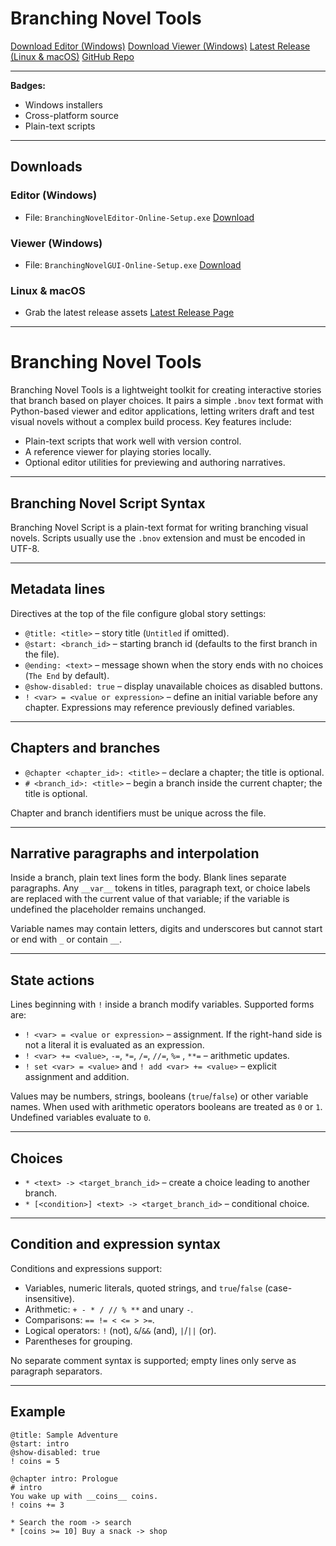 # Branching Novel Tools

<a href="https://github.com/cheesedongjin/Branching-Novel-Tools/releases/latest/download/BranchingNovelEditor-Online-Setup.exe" target="_blank">Download Editor (Windows)</a>
<a href="https://github.com/cheesedongjin/Branching-Novel-Tools/releases/latest/download/BranchingNovelGUI-Online-Setup.exe" target="_blank">Download Viewer (Windows)</a>
<a href="https://github.com/cheesedongjin/Branching-Novel-Tools/releases/latest" target="_blank">Latest Release (Linux & macOS)</a>
<a href="https://github.com/cheesedongjin/Branching-Novel-Tools" target="_blank">GitHub Repo</a>

---

**Badges:**
- Windows installers
- Cross-platform source
- Plain-text scripts


---

## Downloads

### Editor (Windows)
- File: `BranchingNovelEditor-Online-Setup.exe`
<a href="https://github.com/cheesedongjin/Branching-Novel-Tools/releases/latest/download/BranchingNovelEditor-Online-Setup.exe" target="_blank">Download</a>

### Viewer (Windows)
- File: `BranchingNovelGUI-Online-Setup.exe`
<a href="https://github.com/cheesedongjin/Branching-Novel-Tools/releases/latest/download/BranchingNovelGUI-Online-Setup.exe" target="_blank">Download</a>

### Linux & macOS
- Grab the latest release assets
<a href="https://github.com/cheesedongjin/Branching-Novel-Tools/releases/latest" target="_blank">Latest Release Page</a>

---

# Branching Novel Tools

Branching Novel Tools is a lightweight toolkit for creating interactive stories
that branch based on player choices. It pairs a simple `.bnov` text format with
Python-based viewer and editor applications, letting writers draft and test
visual novels without a complex build process. Key features include:

- Plain-text scripts that work well with version control.
- A reference viewer for playing stories locally.
- Optional editor utilities for previewing and authoring narratives.

---

## Branching Novel Script Syntax

Branching Novel Script is a plain-text format for writing branching visual
novels. Scripts usually use the `.bnov` extension and must be encoded in UTF-8.

---

## Metadata lines

Directives at the top of the file configure global story settings:

- `@title: <title>` – story title (`Untitled` if omitted).
- `@start: <branch_id>` – starting branch id (defaults to the first branch in the file).
- `@ending: <text>` – message shown when the story ends with no choices (`The End` by default).
- `@show-disabled: true` – display unavailable choices as disabled buttons.
- `! <var> = <value or expression>` – define an initial variable before any chapter. Expressions may reference previously defined variables.

---

## Chapters and branches

- `@chapter <chapter_id>: <title>` – declare a chapter; the title is optional.
- `# <branch_id>: <title>` – begin a branch inside the current chapter; the title is optional.

Chapter and branch identifiers must be unique across the file.

---

## Narrative paragraphs and interpolation

Inside a branch, plain text lines form the body. Blank lines separate
paragraphs. Any `__var__` tokens in titles, paragraph text, or choice labels are
replaced with the current value of that variable; if the variable is undefined
the placeholder remains unchanged.

Variable names may contain letters, digits and underscores but cannot start or
end with `_` or contain `__`.

---

## State actions

Lines beginning with `!` inside a branch modify variables. Supported forms are:

- `! <var> = <value or expression>` – assignment. If the right-hand side is not a literal it is evaluated as an expression.
- `! <var> += <value>`, `-=`, `*=`, `/=`, `//=`, `%=` , `**=` – arithmetic updates.
- `! set <var> = <value>` and `! add <var> += <value>` – explicit assignment and addition.

Values may be numbers, strings, booleans (`true`/`false`) or other variable names.
When used with arithmetic operators booleans are treated as `0` or `1`.
Undefined variables evaluate to `0`.

---

## Choices

- `* <text> -> <target_branch_id>` – create a choice leading to another branch.
- `* [<condition>] <text> -> <target_branch_id>` – conditional choice.

---

## Condition and expression syntax

Conditions and expressions support:

- Variables, numeric literals, quoted strings, and `true`/`false` (case-insensitive).
- Arithmetic: `+ - * / // % **` and unary `-`.
- Comparisons: `== != < <= > >=`.
- Logical operators: `!` (not), `&`/`&&` (and), `|`/`||` (or).
- Parentheses for grouping.

No separate comment syntax is supported; empty lines only serve as paragraph
separators.

---

## Example

```bnov
@title: Sample Adventure
@start: intro
@show-disabled: true
! coins = 5

@chapter intro: Prologue
# intro
You wake up with __coins__ coins.
! coins += 3

* Search the room -> search
* [coins >= 10] Buy a snack -> shop
